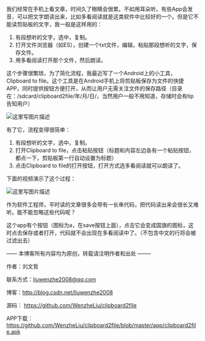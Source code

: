 我们经常在手机上看文章，时间久了眼睛会很累。不如用耳朵听。有些App会发音，可以把文字朗读出来，比如多看阅读就是这类软件中比较好的一个。但是它不能读剪贴板的文字，我一般是这样用的：

1. 有段想听的文字，选中，复制。
2. 打开文件浏览器（如ES），创建一个txt文件，编辑，粘贴那段想听的文字，保存文件。
3. 用多看阅读打开那个文件，然后朗读。

这个步骤很繁琐，为了简化流程，我最近写了一个Android上的小工具，Clipboard to file。这个工具是在Android手机上将剪贴板保存为文件的快捷APP，同时提供按钮方便打开，从而让用户无需关注文件的保存路径（目录在：/sdcard/clipboard2file/年/月/日/，当然用户一般不用知道，存储时会有tip告知用户）

![这里写图片描述](http://img.blog.csdn.net/20160828144146641)

有了它，流程变得很简单：

1. 有段想听的文字，选中，复制。
2. 打开Clipboard to file，点击粘贴按钮（标题和内容左边各有一个粘贴按钮，都点一下，剪贴板第一行自动设置为标题）
3. 点击Clipboard to file的打开按钮，打开方式选多看阅读就可以朗读了。

下面的视频演示了这个过程：

![这里写图片描述](http://img.blog.csdn.net/20160828143454803)

作为软件工程师，平时读的文章很多会带有一长串代码，把代码读出来会很长又难听。能不能忽略这些代码呢？

这个app有个按钮（图标为a，在save按钮上面），点击它会变成国旗的图标，这时点击保存或者打开，代码就不会出现在多看阅读中了。（不包含中文的行将会被过滤出去）

—— 本博客所有内容均为原创，转载请注明作者和出处 ——–

作者：刘文哲

联系方式：liuwenzhe2008@qq.com

博客：http://blog.csdn.net/liuwenzhe2008

源码： https://github.com/WenzheLiu/clipboard2file

APP下载：https://github.com/WenzheLiu/clipboard2file/blob/master/app/clipboard2file.apk
